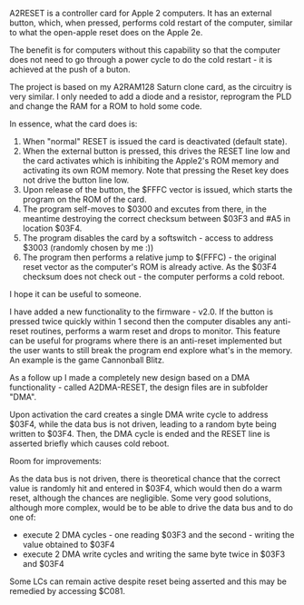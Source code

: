 A2RESET is a controller card for Apple 2 computers. It has an external button, which, when pressed, performs cold restart of the computer, similar to what the open-apple reset does on the Apple 2e.

The benefit is for computers without this capability so that the computer does not need to go through a power cycle to do the cold restart - it is achieved at the push of a buton.

The project is based on my A2RAM128 Saturn clone card, as the circuitry is very similar. I only needed to add a diode and a resistor, reprogram the PLD and change the RAM for a ROM to hold some code.

In essence, what the card does is:

1. When "normal" RESET is issued the card is deactivated (default state).
2. When the external button is pressed, this drives the RESET line low and the card activates which is inhibiting the Apple2's ROM memory and activating its own ROM memory. Note that pressing the Reset key does not drive the button line low.
3. Upon release of the button, the $FFFC vector is issued, which starts the program on the ROM of the card.
4. The program self-moves to $0300 and excutes from there, in the meantime destroying the correct checksum between $03F3 and #A5 in location $03F4.
5. The program disables the card by a softswitch - access to address $3003 (randomly chosen by me :))
6. The program then performs a relative jump to $(FFFC) - the original reset vector as the computer's ROM is already active. As the $03F4 checksum does not check out - the computer performs a cold reboot.

I hope it can be useful to someone.

I have added a new functionality to the firmware - v2.0. If the button is pressed twice quickly within 1 second then the computer disables any anti-reset routines, performs a warm reset and drops to monitor. This feature can be useful for programs where there is an anti-reset implemented but the user wants to still break the program end explore what's in the memory. An example is the game Cannonball Blitz.

As a follow up I made a completely new design based on a DMA functionality - called A2DMA-RESET, the design files are in subfolder "DMA".

Upon activation the card creates a single DMA write cycle to address $03F4, while the data bus is not driven, leading to a random byte being written to $03F4. Then, the DMA cycle is ended and the RESET line is asserted briefly which causes cold reboot.

Room for improvements:

As the data bus is not driven, there is theoretical chance that the correct value is randomly hit and entered in $03F4, which would then do a warm reset, although the chances are negligible. Some very good solutions, although more complex, would be to be able to drive the data bus and to do one of:
  - execute 2 DMA cycles - one reading $03F3 and the second - writing the value obtained to $03F4
  - execute 2 DMA write cycles and writing the same byte twice in $03F3 and $03F4

Some LCs can remain active despite reset being asserted and this may be remedied by accessing $C081.

